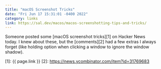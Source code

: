 ```yaml
---
title: "macOS Screenshot Tricks"
date: "Fri Jun 17 15:31:01 -0400 2022"
category: links
link: https://sal.dev/macos/macos-screenshotting-tips-and-tricks/
---
```


Someone posted some [macOS screenshot tricks][1] on Hacker News today. I knew
about these, but the [comments][2] had a few extras I always forget (like
holding option when clicking a window to ignore the window shadow).

[1]: {{ page.link }}
[2]: https://news.ycombinator.com/item?id=31769683
